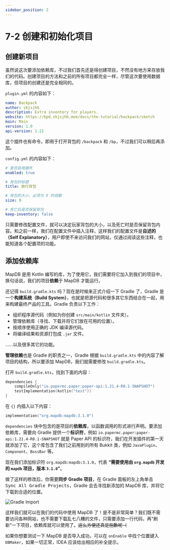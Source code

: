 ```yaml
---
sidebar_position: 2
---
```


# 7-2 创建和初始化项目

## 创建新项目

虽然说这次要添加依赖库，不过我们首先还是得创建项目，不然没有地方来存放我们的代码。创建项目的方法和之前的所有项目都完全一样，尽管这次要使用数据库，但项目的创建还是完全相同的。

`plugin.yml` 的内容如下：

```yaml
name: Backpack
author: skjsjhb
description: Extra inventory for players.
website: https://bpd.skjsjhb.moe/docs/the-tutorial/backpack/sketch
main: Main
version: 1.0
api-version: 1.21
```

这个插件也有命令，即用于打开背包的 `/backpack` 和 `/bp`，不过我们可以稍后再添加。 

`config.yml` 的内容如下：

```yaml
# 是否启用插件
enabled: true

# 背包的标题
title: 旅行背包

# 背包的大小，必须为 9 的倍数
size: 9

# 死亡后是否保留背包
keep-inventory: false
```

只需要修改配置文件，就可以决定玩家背包的大小，以及死亡时是否保留背包内容。和之前一样，我们在配置文件中插入注释，这样我们的配置文件是**自述的（Self Explanatory）**，用户即使不来访问我们的网站，仅通过阅读这些注释，也能知道各个配置项的功能。

## 添加依赖库

MapDB 是用 Kotlin 编写的库，为了使用它，我们需要将它加入到我们的项目中，换句话说，我们的项目**依赖**于 MapDB 才能运行。

还记得 `build.gradle.kts` 吗？现在是时候来正式介绍一下 Gradle 了，Gradle 是一个**构建系统（Build System）**，也就是把源代码和很多其它东西结合在一起，用来构建最终产品的工具。Gradle 负责以下工作：

- 组织程序源代码（例如为你创建 `src/main/kotlin` 文件夹）。
- 管理依赖库（寻找、下载并将它们放在可用的位置）。
- 按顺序使用正确的 JDK 编译源代码。
- 将编译结果和资源打包成 `.jar` 文件。

……以及很多其它的功能。

**管理依赖**也是 Gradle 的职责之一，Gradle 根据 `build.gradle.kts` 中的内容了解项目的结构，所以要添加 MapDB，我们就需要修改 `build.gradle.kts`。

打开 `build.gradle.kts`，找到下面的内容：

```kotlin
dependencies {
    compileOnly("io.papermc.paper:paper-api:1.21.4-R0.1-SNAPSHOT")
    testImplementation(kotlin("test"))
}
```

在 `{}` 内插入以下内容：

```kotlin
implementation("org.mapdb:mapdb:3.1.0")
```

`dependencies` 块中包含的是项目的**依赖库**，以函数调用的形式进行声明。要添加依赖库，需要向 Gradle 提供一个**标识符**，例如 `io.papermc.paper:paper-api:1.21.4-R0.1-SNAPSHOT` 就是 Paper API 的标识符，我们在开发插件的第一天就添加了它，这个库包含了我们之前用到的所有 Bukkit 类，例如 `JavaPlugin`、`Component`、`BossBar` 等。

现在我们添加标识符 `org.mapdb:mapdb:3.1.0`，代表 **“需要使用由 `org.mapdb` 开发的 `mapdb` 项目，版本 `3.1.0`”**。

做了这样的修改后，你需要**同步 Gradle 项目**，在 Gradle 面板的左上角单击 <kbd>Sync All Gradle Projects</kbd>，Gradle 会去寻找新添加的 MapDB 库，并将它下载到合适的位置。

![Gradle Import](/img/contents/ciallo-world-4.png)

这样我们就可以在我们的代码中使用 MapDB 了！是不是非常简单？我们既不需要访问各种网站，也不需要下载乱七八糟的文件，只需要添加一行代码，再“刷新”一下项目，依赖库就可以使用了。~~这么方便还真是抱歉呢（~~

如果你想要测试一下 MapDB 是否导入成功，可以在 `onEnable` 中找个位置键入 `DBMaker`，如果一切正常，IDEA 应该给出相应的补全提示。